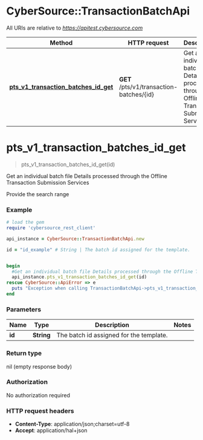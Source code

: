 # CyberSource::TransactionBatchApi

All URIs are relative to *https://apitest.cybersource.com*

Method | HTTP request | Description
------------- | ------------- | -------------
[**pts_v1_transaction_batches_id_get**](TransactionBatchApi.md#pts_v1_transaction_batches_id_get) | **GET** /pts/v1/transaction-batches/{id} | Get an individual batch file Details processed through the Offline Transaction Submission Services


# **pts_v1_transaction_batches_id_get**
> pts_v1_transaction_batches_id_get(id)

Get an individual batch file Details processed through the Offline Transaction Submission Services

Provide the search range

### Example
```ruby
# load the gem
require 'cybersource_rest_client'

api_instance = CyberSource::TransactionBatchApi.new

id = "id_example" # String | The batch id assigned for the template.


begin
  #Get an individual batch file Details processed through the Offline Transaction Submission Services
  api_instance.pts_v1_transaction_batches_id_get(id)
rescue CyberSource::ApiError => e
  puts "Exception when calling TransactionBatchApi->pts_v1_transaction_batches_id_get: #{e}"
end
```

### Parameters

Name | Type | Description  | Notes
------------- | ------------- | ------------- | -------------
 **id** | **String**| The batch id assigned for the template. | 

### Return type

nil (empty response body)

### Authorization

No authorization required

### HTTP request headers

 - **Content-Type**: application/json;charset=utf-8
 - **Accept**: application/hal+json



